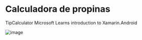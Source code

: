 # Calculadora de propinas 

TipCalculator Microsoft Learns introduction to Xamarin.Android

![image](https://user-images.githubusercontent.com/49475382/158786358-29ab71e2-bb7b-4ee1-99db-a6497463c384.png)
